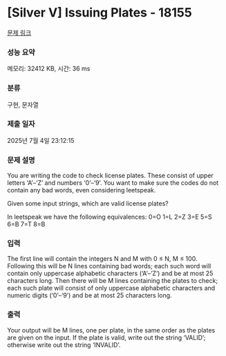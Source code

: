 # [Silver V] Issuing Plates - 18155 

[문제 링크](https://www.acmicpc.net/problem/18155) 

### 성능 요약

메모리: 32412 KB, 시간: 36 ms

### 분류

구현, 문자열

### 제출 일자

2025년 7월 4일 23:12:15

### 문제 설명

<p>You are writing the code to check license plates. These consist of upper letters ‘A’–‘Z’ and numbers ‘0’–‘9’. You want to make sure the codes do not contain any bad words, even considering leetspeak.</p>

<p>Given some input strings, which are valid license plates?</p>

<p>In leetspeak we have the following equivalences: 0=O 1=L 2=Z 3=E 5=S 6=B 7=T 8=B</p>

### 입력 

 <p>The first line will contain the integers N and M with 0 ≤ N, M ≤ 100. Following this will be N lines containing bad words; each such word will contain only uppercase alphabetic characters (‘A’–‘Z’) and be at most 25 characters long. Then there will be M lines containing the plates to check; each such plate will consist of only uppercase alphabetic characters and numeric digits (‘0’–‘9’) and be at most 25 characters long.</p>

### 출력 

 <p>Your output will be M lines, one per plate, in the same order as the plates are given on the input. If the plate is valid, write out the string ‘VALID’; otherwise write out the string ‘INVALID’.</p>

